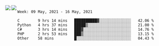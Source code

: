 <a href="https://github.com/anuraghazra/github-readme-stats">
  <img align="left" src="https://github-readme-stats.vercel.app/api?username=Tanesan&count_private=true&show_icons=true" />
</a>
<a href="https://github.com/anuraghazra/github-readme-stats">
  <img align="left" src="https://github-readme-stats.vercel.app/api/top-langs/?username=Tanesan" />
</a>

<!--START_SECTION:waka-->
```text
Week: 09 May, 2021 - 16 May, 2021

C        9 hrs 14 mins   ██████████▓░░░░░░░░░░░░░░   42.06 % 
Python   4 hrs 37 mins   █████▒░░░░░░░░░░░░░░░░░░░   21.00 % 
C#       3 hrs 14 mins   ███▓░░░░░░░░░░░░░░░░░░░░░   14.76 % 
PHP      2 hrs 53 mins   ███▒░░░░░░░░░░░░░░░░░░░░░   13.15 % 
Other    58 mins         █░░░░░░░░░░░░░░░░░░░░░░░░   04.43 % 
```
<!--END_SECTION:waka-->
